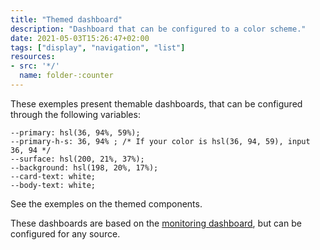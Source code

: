 ```yaml
---
title: "Themed dashboard"
description: "Dashboard that can be configured to a color scheme."
date: 2021-05-03T15:26:47+02:00
tags: ["display", "navigation", "list"]
resources:
- src: '*/'
  name: folder-:counter
---
```


These exemples present themable dashboards, that can be configured through the following variables:
```
--primary: hsl(36, 94%, 59%);
--primary-h-s: 36, 94% ; /* If your color is hsl(36, 94, 59), input 36, 94 */
--surface: hsl(200, 21%, 37%);
--background: hsl(198, 20%, 17%);
--card-text: white;
--body-text: white;
```

See the exemples on the themed components.

These dashboards are based on the [monitoring dashboard]("/monitoring-dashboard"), but can be configured for any source.
